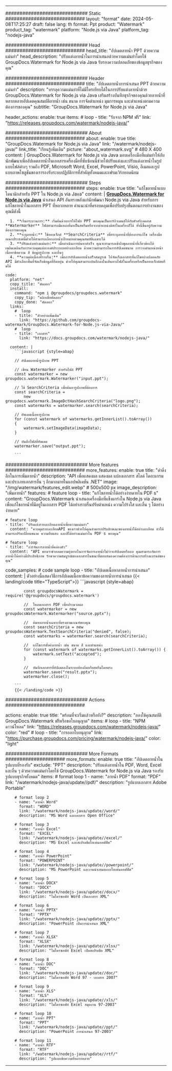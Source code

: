 
---
############################# Static ############################
layout: "format"
date:  2024-05-08T17:25:27
draft: false
lang: th
format: Ppt
product: "Watermark"
product_tag: "watermark"
platform: "Node.js via Java"
platform_tag: "nodejs-java"

############################# Head ############################
head_title: "อัปเดตลายน้ำ PPT ด้วยความแม่นยำ"
head_description: "ปรับแต่งลายน้ำในการนำเสนอด้วยความแม่นยำโดยใช้ GroupDocs.Watermark for Node.js via Java รับรองความปลอดภัยของข้อมูลธุรกิจของคุณ"

############################# Header ############################
title: "อัปเดตลายน้ำการนำเสนอ PPT ด้วยความแม่นยำ" 
description: "บรรลุความแม่นยำที่ไม่มีใครเทียบได้ในการปรับแต่งลายน้ำด้วย GroupDocs.Watermark for Node.js via Java เสริมสร้างบันทึกธุรกิจของคุณด้วยลายน้ำที่หลากหลายอัปเดตคุณสมบัติลายน้ำ เช่น ขนาด การจัดตำแหน่ง มุมการหมุน และตำแหน่งตามความต้องการของคุณ"
subtitle: "GroupDocs.Watermark for Node.js via Java" 

header_actions:
  enable: true
  items:
    #  loop
    - title: "รับจาก NPM ฟรี"
      link: "https://releases.groupdocs.com/watermark/nodejs-java/"
      
############################# About ############################
about:
    enable: true
    title: "GroupDocs.Watermark for Node.js via Java"
    link: "/watermark/nodejs-java/"
    link_title: "เรียนรู้เพิ่มเติม"
    picture: "about_watermark.svg" # 480 X 400
    content: |
       GroupDocs.Watermark for Node.js via Java มอบเครื่องมือที่แม่นยำให้กับนักพัฒนาเพื่ออัปเดตลายน้ำในเอกสารเครื่องมือที่ซับซ้อนนี้ช่วยให้ปรับแต่งและปรับแต่งลายน้ำในรูปแบบไฟล์ต่างๆ รวมถึง PDF, Microsoft Word, Excel, PowerPoint, Visio, อีเมลและรูปแบบภาพโซลูชันของเรารองรับระบบปฏิบัติการที่สำคัญทั้งหมดและเฟรมเวิร์กยอดนิยม

############################# Steps ############################
steps:
    enable: true
    title: "แก้ไขลายน้ำแบบไดนามิกสำหรับ PPT ใน Node.js via Java"
    content: |
      **[GroupDocs.Watermark for Node.js via Java](https://products.groupdocs.com/watermark/nodejs-java/)** นำเสนอ API อันทรงพลังแก่นักพัฒนา Node.js via Java สำหรับการแก้ไขลายน้ำในเอกสาร PPT ที่หลากหลาย คำแนะนำที่ครอบคลุมเพื่อปรับปรุงขั้นตอนการทำงานของคุณมีดังนี้
      
      1. **เริ่มกระบวนการ:** เริ่มต้นด้วยการให้ไฟล์ PPT ของคุณเป็นอาร์กิวเมนต์ให้กับตัวสร้างคลาส **Watermarker** ไฟล์สามารถมีแหล่งที่มาเป็นสตรีมหรือจากตำแหน่งดิสก์ในเครื่องก็ได้ ทั้งนี้ขึ้นอยู่กับความต้องการของคุณ
      2. **ระบุลายน้ำ:** ใช้ออบเจ็กต์ **SearchCriteria** เพื่อระบุลายน้ำที่ต้องการแก้ไข เครื่องมืออเนกประสงค์นี้ช่วยให้สามารถเลือกลายน้ำเป้าหมายตามคุณสมบัติเฉพาะได้
      3. **ปรับแต่งอย่างแม่นยำ:** เมื่อดำเนินการค้นหาสำเร็จ คุณจะสามารถเข้าถึงชุดลายน้ำที่เกี่ยวข้องได้ เพลิดเพลินกับการควบคุมแต่ละองค์ประกอบอย่างละเอียด ด้วยความสามารถในการอัปเดตขนาด การวางตำแหน่งหน้า เนื้อหาข้อความ สี ข้อมูลรูปภาพ และอื่นๆ
      4. **ความต่อเนื่องที่ราบรื่น:** เมื่อการอัปเดตลายน้ำเสร็จสมบูรณ์ ให้จัดเก็บเอกสารที่แก้ไขอย่างปลอดภัย API มีตัวเลือกพื้นที่จัดเก็บข้อมูลที่ยืดหยุ่น ช่วยให้คุณสามารถบันทึกลงในเส้นทางไฟล์ในเครื่องหรือเป็นออบเจ็กต์สตรีมได้
   
    code:
      platform: "net"
      copy_title: "คัดลอก"
      install:
        command: "npm i @groupdocs/groupdocs.watermark"
        copy_tip: "คลิกเพื่อคัดลอก"
        copy_done: "คัดลอก"
      links:
        #  loop
        - title: "ตัวอย่างเพิ่มเติม"
          link: "https://github.com/groupdocs-watermark/GroupDocs.Watermark-for-Node.js-via-Java/"
        #  loop
        - title: "เอกสาร"
          link: "https://docs.groupdocs.com/watermark/nodejs-java/"
          
      content: |
        ```javascript {style=abap}

        // อัปเดตลายน้ำรูปภาพ PPT

        // เขียน Watermarker สำหรับไฟล์ PPT
        const watermarker = new groupdocs.watermark.Watermarker("input.ppt");

        // ใช้ SearchCriteria เพื่อค้นหารูปภาพที่ต้องการ
        const searchCriteria = 
            new groupdocs.watermark.ImageDctHashSearchCriteria("logo.png");
        const watermarks = watermarker.search(searchCriteria);
        
        // อัพเดตเนื้อหารูปภาพ
        for (const watermark of watermarks.getInnerList().toArray())
        {
            watermark.setImageData(imageData);
        }

        // บันทึกไฟล์ที่อัพเดต
        watermarker.save("output.ppt");
        
        ```            

############################# More features ############################
more_features:
  enable: true
  title: "ดำดิ่งลึกในการเพิ่มลายน้ำ"
  description: "API เพื่อแสดงผล แสดงผล แปลงเอกสาร สไลด์ ไดอะแกรม และประเภทเอกสารอื่น ๆ อีกมากมายในแอปพลิเคชัน .NET"
  image: "/img/watermark/features_edit.webp" # 500x500 px
  image_description: "เพิ่มลายน้ำ"
  features:
    # feature loop
    - title: "แก้ไขลายน้ำได้อย่างง่ายดายใน PDF s"
      content: "GroupDocs.Watermark นำเสนอเครื่องมือที่แข็งแกร่งใน Node.js via Java เพื่อแก้ไขลายน้ำที่มีอยู่ในเอกสาร PDF ได้อย่างราบรื่นปรับตำแหน่ง ความโปร่งใส และอื่น ๆ ได้อย่างง่ายดาย"

    # feature loop
    - title: "ปรับแต่งรายละเอียดลายน้ำเพื่อความแม่นยำ"
      content: "ควบคุมรายละเอียดAPI ของเราช่วยให้คุณสามารถปรับลักษณะของลายน้ำได้อย่างละเอียด ทำให้สามารถปรับเปลี่ยนขนาด ความทึบแสง และสีได้อย่างแม่นยำใน PDF s ของคุณ"

    # feature loop
    - title: "การจัดการลายน้ำที่คล่องตัว"
      content: "API ของเราช่วยลดความยุ่งยากในการจัดการลายน้ำไม่ว่าจะอัปเดตหรือลบ คุณสามารถจัดการลายน้ำได้อย่างมีประสิทธิภาพ รักษาความสมบูรณ์ของเอกสารในขณะที่ตอบสนองความต้องการด้านการสร้างแบรนด์ของคุณ"
      
  code_samples:
    # code sample loop
    - title: "อัปเดตเนื้อหาลายน้ำการนำเสนอ"
      content: |
        ตัวอย่างนี้แสดงวิธีการอัปเดตเนื้อหาข้อความของลายน้ำการนำเสนอ
        {{< landing/code title="TypeScript">}}
        ```javascript {style=abap}
        
            const groupdocsWatermark = require('@groupdocs/groupdocs.watermark')

            //  โหลดเอกสาร PDF เพื่อประมวลผล
            const watermarker = new groupdocsWatermark.Watermarker("source.pptx");

            //  ค้นหาลายน้ำเฉพาะที่ตรงตามเกณฑ์ของคุณ
            const searchCriteria = new groupdocsWatermark.TextSearchCriteria("denied", false);
            const watermarks = watermarker.search(searchCriteria);
  
            //  แก้ไขการตั้งค่าลายน้ำ เช่น ขนาด สี และตำแหน่ง
            for (const watermark of watermarks.getInnerList().toArray()) {
                watermark.setText("accepted");
            }

            //  บันทึกเอกสารที่อัปเดตลงในระบบท้องถิ่นหรือสตรีมโดยตรง
            watermarker.save("result.pptx");
            watermarker.close();

        ```
        {{< /landing/code >}}


############################# Actions ############################

actions:
  enable: true
  title: "พร้อมที่จะเริ่มแล้วหรือยัง?"
  description: "ลองใช้คุณสมบัติ GroupDocs.Watermark ฟรีหรือขอใบอนุญาต"
  items:
    #  loop
    - title: "NPM ดาวน์โหลด"
      link: "https://releases.groupdocs.com/watermark/nodejs-java/"
      color: "red"
        #  loop
    - title: "การออกใบอนุญาต"
      link: "https://purchase.groupdocs.com/pricing/watermark/nodejs-java/"
      color: "light"


############################# More Formats #####################
more_formats:
    enable: true
    title: "อัปเดตลายน้ำในรูปแบบที่รองรับ"
    exclude: "PPT"
    description: "ปรับแต่งลายน้ำใน PDF, Word, Excel และอื่น ๆ ด้วยความแม่นยำโดยใช้ GroupDocs.Watermark for Node.js via Java รองรับรูปแบบธุรกิจทั้งหมด"
    items: 
        # format loop 1
        - name: "ลายน้ำ PDF"
          format: "PDF"
          link: "/watermark/nodejs-java/update//pdf/"
          description: "รูปแบบเอกสาร Adobe Portable"

        # format loop 2
        - name: "ลายน้ำ Word"
          format: "WORD"
          link: "/watermark/nodejs-java/update//word/"
          description: "MS Word และเอกสาร Open Office"
          
        # format loop 3
        - name: "ลายน้ำ Excel"
          format: "EXCEL"
          link: "/watermark/nodejs-java/update//excel/"
          description: "MS Excel และสเปรดชีตโอเพ่นออฟฟิศ"

        # format loop 4
        - name: "ลายน้ำ PowerPoint"
          format: "POWERPOINT"
          link: "/watermark/nodejs-java/update//powerpoint/"
          description: "MS PowerPoint และงานนำเสนอแบบโอเพ่นออฟฟิศ"

        # format loop 5
        - name: "ลายน้ำ DOCX"
          format: "DOCX"
          link: "/watermark/nodejs-java/update//docx/"
          description: "ไมโครซอฟท์ Word เปิดเอกสาร XML"
          
        # format loop 6
        - name: "ลายน้ำ PPTX"
          format: "PPTX"
          link: "/watermark/nodejs-java/update//pptx/"
          description: "PowerPoint เปิดการนำเสนอ XML"
          
        # format loop 7
        - name: "ลายน้ำ XLSX"
          format: "XLSX"
          link: "/watermark/nodejs-java/update//xlsx/"
          description: "ไมโครซอฟท์ Excel เปิดสเปรดชีต XML"

        # format loop 8
        - name: "ลายน้ำ DOC"
          format: "DOC"
          link: "/watermark/nodejs-java/update//doc/"
          description: "ไมโครซอฟท์ Word 97 - เอกสาร 2007"

        # format loop 9
        - name: "ลายน้ำ XLS"
          format: "XLS"
          link: "/watermark/nodejs-java/update//xls/"
          description: "ไมโครซอฟท์ Excel สมุดงาน 97-2003"

        # format loop 10
        - name: "ลายน้ำ PPT"
          format: "PPT"
          link: "/watermark/nodejs-java/update//ppt/"
          description: "PowerPoint การนำเสนอ 97-2003"

        # format loop 11
        - name: "ลายน้ำ RTF"
          format: "RTF"
          link: "/watermark/nodejs-java/update//rtf/"
          description: "รูปแบบข้อความที่หลากหลาย"

---